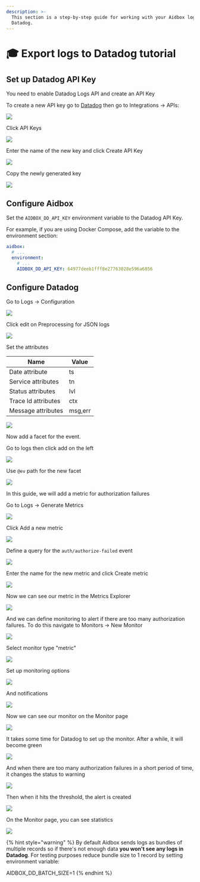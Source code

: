 ```yaml
---
description: >-
  This section is a step-by-step guide for working with your Aidbox logs with
  Datadog.
---
```


# 🎓 Export logs to Datadog tutorial

## Set up Datadog API Key

You need to enable Datadog Logs API and create an API Key

To create a new API key go to [Datadog](https://app.datadoghq.com/) then go to Integrations -> APIs:

![](<../../../.gitbook/assets/image (11) (2) (1).png>)

Click API Keys

![](<../../../.gitbook/assets/image (13).png>)

Enter the name of the new key and click Create API Key

![](<../../../.gitbook/assets/image (15) (1).png>)

Copy the newly generated key

![](<../../../.gitbook/assets/image (16).png>)

## Configure Aidbox

Set the `AIDBOX_DD_API_KEY` environment variable to the Datadog API Key.

For example, if you are using Docker Compose, add the variable to the environment section:

```yaml
aidbox:
  # ...
  environment:
    # ...
    AIDBOX_DD_API_KEY: 64977deeb1fff8e27763028e596a6856
```

## Configure Datadog

Go to Logs -> Configuration

![](<../../../.gitbook/assets/image (18).png>)

Click edit on Preprocessing for JSON logs

![](<../../../.gitbook/assets/image (19).png>)

Set the attributes

| Name                | Value   |
| ------------------- | ------- |
| Date attribute      | ts      |
| Service attributes  | tn      |
| Status attributes   | lvl     |
| Trace Id attributes | ctx     |
| Message attributes  | msg,err |

![](<../../../.gitbook/assets/image (22) (1).png>)

Now add a facet for the event.

Go to logs then click add on the left

![](<../../../.gitbook/assets/image (23) (1).png>)

Use `@ev` path for the new facet

![](<../../../.gitbook/assets/image (24) (1).png>)

In this guide, we will add a metric for authorization failures

Go to Logs -> Generate Metrics

![](<../../../.gitbook/assets/image (25).png>)

Click Add a new metric

![](<../../../.gitbook/assets/image (26).png>)

Define a query for the `auth/authorize-failed` event

![](<../../../.gitbook/assets/image (27) (1).png>)

Enter the name for the new metric and click Create metric

![](<../../../.gitbook/assets/image (28).png>)

Now we can see our metric in the Metrics Explorer

![](<../../../.gitbook/assets/image (29) (1).png>)

And we can define monitoring to alert if there are too many authorization failures. To do this navigate to Monitors -> New Monitor

![](<../../../.gitbook/assets/image (30).png>)

Select monitor type "metric"

![](<../../../.gitbook/assets/image (31) (1) (1).png>)

Set up monitoring options

![](<../../../.gitbook/assets/image (32) (1).png>)

And notifications

![](<../../../.gitbook/assets/image (33).png>)

Now we can see our monitor on the Monitor page

![](<../../../.gitbook/assets/image (34) (1).png>)

It takes some time for Datadog to set up the monitor. After a while, it will become green

![](<../../../.gitbook/assets/image (35).png>)

And when there are too many authorization failures in a short period of time, it changes the status to warning

![](<../../../.gitbook/assets/image (36).png>)

Then when it hits the threshold, the alert is created

![](<../../../.gitbook/assets/image (37).png>)

On the Monitor page, you can see statistics

![](<../../../.gitbook/assets/image (38).png>)

{% hint style="warning" %}
By default Aidbox sends logs as bundles of multiple records so if there's not enough data **you won't see any logs in Datadog**. For testing purposes reduce bundle size to 1 record by setting environment variable:

AIDBOX\_DD\_BATCH\_SIZE=1
{% endhint %}

